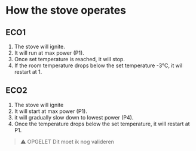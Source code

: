 # How the stove operates

## ECO1

1. The stove will ignite.
2. It will run at max power (P1).
3. Once set temperature is reached, it will stop.
4. If the room temperature drops below the set temperature -3°C, it wil restart at 1.

## ECO2

1. The stove will ignite
2. It will start at max power (P1).
3. it will gradually slow down to lowest power (P4).
4. Once the temperature drops below the set temperature, it will restart at P1.

> ⚠️ OPGELET
> Dit moet ik nog valideren